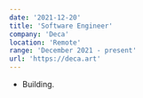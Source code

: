 ```yaml
---
date: '2021-12-20'
title: 'Software Engineer'
company: 'Deca'
location: 'Remote'
range: 'December 2021 - present'
url: 'https://deca.art'
---
```


- Building.
